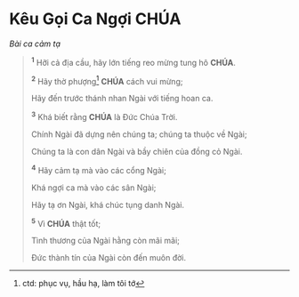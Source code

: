 # Kêu Gọi Ca Ngợi **CHÚA**
*Bài ca cảm tạ*

> <sup><b>1</b></sup> Hỡi cả địa cầu, hãy lớn tiếng reo mừng tung hô **CHÚA**.
>
> <sup><b>2</b></sup> Hãy thờ phượng[^1-5a7b5f11-b3c6-4509-a2ee-a434ef9cefc4] **CHÚA** cách vui mừng;
>
> Hãy đến trước thánh nhan Ngài với tiếng hoan ca.
>
> <sup><b>3</b></sup> Khá biết rằng **CHÚA** là Đức Chúa Trời.
>
> Chính Ngài đã dựng nên chúng ta; chúng ta thuộc về Ngài;
>
> Chúng ta là con dân Ngài và bầy chiên của đồng cỏ Ngài.
>
> <sup><b>4</b></sup> Hãy cảm tạ mà vào các cổng Ngài;
>
> Khá ngợi ca mà vào các sân Ngài;
>
> Hãy tạ ơn Ngài, khá chúc tụng danh Ngài.
>
> <sup><b>5</b></sup> Vì **CHÚA** thật tốt;
>
> Tình thương của Ngài hằng còn mãi mãi;
>
> Đức thành tín của Ngài còn đến muôn đời.

[^1-5a7b5f11-b3c6-4509-a2ee-a434ef9cefc4]: ctd: phục vụ, hầu hạ, làm tôi tớ